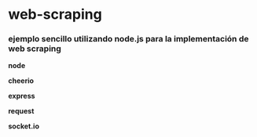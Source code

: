 <style type="text/css" media="screen">
#container{
background-color:#ccc;
			width: 100px;
			height: 100px;
}
</style>


# web-scraping
<dov id="container">
<h3>ejemplo sencillo utilizando node.js para la implementación de web scraping</h3>

<strong>node</strong>

<strong>cheerio</strong>

<strong>express</strong>

<strong>request</strong>

<strong>socket.io</strong>
</dov>

